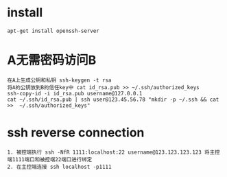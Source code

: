# install
```shell
apt-get install openssh-server
```

# A无需密码访问B
```shell
在A上生成公钥和私钥 ssh-keygen -t rsa
将A的公钥放到B的信任key中 cat id_rsa.pub >> ~/.ssh/authorized_keys
ssh-copy-id -i id_rsa.pub username@127.0.0.1
cat ~/.ssh/id_rsa.pub | ssh user@123.45.56.78 "mkdir -p ~/.ssh && cat >>  ~/.ssh/authorized_keys"
```

# ssh reverse connection
```shell
1. 被控端执行 ssh -NfR 1111:localhost:22 username@123.123.123.123 将主控端1111端口和被控端22端口进行绑定
2. 在主控端连接 ssh localhost -p1111
```

